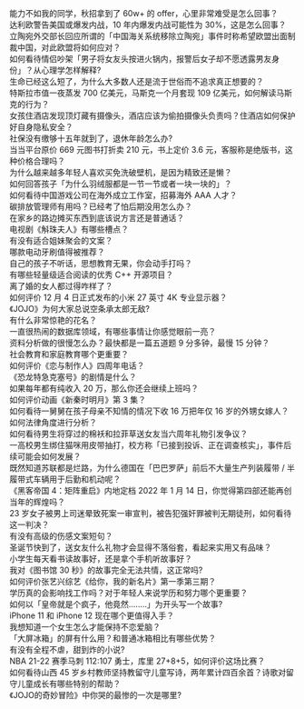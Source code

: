 能力不如我的同学，秋招拿到了 60w+ 的 offer，心里非常难受是怎么回事？  
达利欧警告美国或爆发内战，10 年内爆发内战可能性为 30%，这是怎么回事？  
立陶宛外交部长回应所谓的「中国海关系统移除立陶宛」事件时称希望欧盟出面制裁中国，对此欧盟将如何应对？  
如何看待情侣吵架「男子将女友头按进火锅内，报警后女子却不愿透露男友身份」？从心理学怎样解释?  
生命已经这么短了，为什么大多数人还是流于世俗而不追求真正想要的？  
特斯拉市值一夜蒸发 700 亿美元，马斯克一个月套现 109 亿美元，如何解读马斯克的行为？  
女孩住酒店发现顶灯藏有摄像头，酒店应该为偷拍摄像头负责吗？住酒店如何保护好自身隐私安全？  
社保没有缴够十五年就到了，退休年龄怎么办?  
当当平台原价 669 元图书打折卖 210 元，书上定价 3.6 元，客服称是绝版书，这种价格合理吗？  
为什么越来越多年轻人喜欢买免洗破壁机，是因为精致还是懒？  
如何回答孩子「为什么羽绒服都是一节一节或者一块一块的」？  
如何看待中国游戏公司在海外成立工作室，招募海外 AAA 人才？  
碳排放管理师有用吗？已经考了怕后期没用怎么办？  
在家乡的路边摊买东西到底该说方言还是普通话？  
电视剧《斛珠夫人》有哪些槽点？  
有没有适合姐妹聚会的文案？  
哪款电动牙刷值得被推荐？  
自己的孩子不听话，思想教育无果，你会动手打吗？  
有哪些轻量级适合阅读的优秀 C++ 开源项目？  
离了婚的女人都过得咋样了？  
如何评价 12 月 4 日正式发布的小米 27 英寸 4K 专业显示器？  
《JOJO》为何大家总说空条承太郎无敌?  
有什么非常惊艳的花名？  
一直很热闹的数据库领域，有哪些事情让你感觉眼前一亮？  
资料分析做的很慢怎么办？最快都是一篇五道题 9 分多钟，最慢 15 分钟？  
社会教育和家庭教育哪个更重要？  
如何评价《恋与制作人》四周年电话？  
《恐龙特急克塞号》的剧情是什么？  
如果每年都有纯收入 20 万，那么你还会继续上班吗？  
如何评价动画《新秦时明月》第 3 集？  
如何看待一舅舅在孩子母亲不知情的情况下收 16 万把年仅 16 岁的外甥女嫁人？如何法律角度进行分析？  
如何看待男生将穿过的棉袄和拉菲草送女友当六周年礼物引发争议？  
一高校男生绑住猫咪用皮带抽打，校方称「已接到投诉、正在调查核实」，事件后续可能会如何发展？  
既然知道苏联都是烂路，为什么德国在「巴巴罗萨」前后不大量生产列装履带 / 半履带式车辆用于后勤和机动呢？  
《黑客帝国 4：矩阵重启》内地定档 2022 年 1 月 14 日，你觉得第四部还能再创当年的辉煌吗？  
23 岁女子被男上司迷晕致死案一审宣判，被告犯强奸罪被判无期徒刑，如何看待这一判决？  
有没有高级的伤感文案短句？  
圣诞节快到了，送女友什么礼物才会显得不落俗套，看起来实用又有品味？  
小学生每天看书读故事好，还是拿个手机听故事好？  
我对《图书馆 30 秒》的故事完全无法共情，这正常吗?  
如何评价张艺兴综艺《给你，我的新名片》第一季第三期？  
学历真的会影响找工作吗？对于年轻人来说学历和努力哪个更重要？  
如何以「皇帝就是个疯子，他竟然........」为开头写一个故事?  
iPhone 11 和 iPhone 12 现在哪个更值得入手？  
我想知道一个女生怎么才能保持不恋爱脑？  
「大屏冰箱」的屏有什么用？和普通冰箱相比有哪些优势？  
有没有全程不虐，甜到炸的小说?  
NBA 21-22 赛季马刺 112:107 勇士，库里 27+8+5，如何评价这场比赛？  
如何看待山西 45 岁乡村教师坚持教留守儿童写诗，两年累计四百余首？诗歌对留守儿童成长有哪些特别的帮助？  
《JOJO的奇妙冒险》中你哭的最惨的一次是哪里?  

